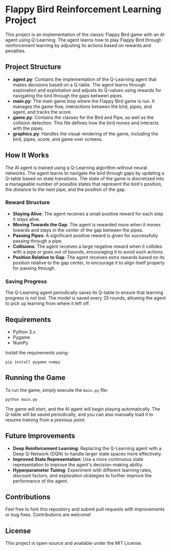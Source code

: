 # Flappy Bird Reinforcement Learning Project

This project is an implementation of the classic Flappy Bird game with an AI agent using Q-Learning. The agent learns how to play Flappy Bird through reinforcement learning by adjusting its actions based on rewards and penalties.

## Project Structure

- **agent.py**: Contains the implementation of the Q-Learning agent that makes decisions based on a Q-table. The agent learns through exploration and exploitation and adjusts its Q-values using rewards for navigating the bird through the gaps between pipes.
- **main.py**: The main game loop where the Flappy Bird game is run. It manages the game flow, interactions between the bird, pipes, and agent, and tracks the score.
- **game.py**: Contains the classes for the Bird and Pipe, as well as the collision detection. This file defines how the bird moves and interacts with the pipes.
- **graphics.py**: Handles the visual rendering of the game, including the bird, pipes, score, and game over screens.

## How It Works

The AI agent is trained using a Q-Learning algorithm without neural networks. The agent learns to navigate the bird through gaps by updating a Q-table based on state transitions. The state of the game is discretized into a manageable number of possible states that represent the bird's position, the distance to the next pipe, and the position of the gap.

### Reward Structure

- **Staying Alive**: The agent receives a small positive reward for each step it stays alive.
- **Moving Towards the Gap**: The agent is rewarded more when it moves towards and stays in the center of the gap between the pipes.
- **Passing Pipes**: A significant positive reward is given for successfully passing through a pipe.
- **Collisions**: The agent receives a large negative reward when it collides with a pipe or goes out of bounds, encouraging it to avoid such actions.
- **Position Relative to Gap**: The agent receives extra rewards based on its position relative to the gap center, to encourage it to align itself properly for passing through.

### Saving Progress

The Q-Learning agent periodically saves its Q-table to ensure that learning progress is not lost. The model is saved every 25 rounds, allowing the agent to pick up learning from where it left off.

## Requirements

- Python 3.x
- Pygame
- NumPy

Install the requirements using:

```
pip install pygame numpy
```

## Running the Game

To run the game, simply execute the `main.py` file:

```
python main.py
```

The game will start, and the AI agent will begin playing automatically. The Q-table will be saved periodically, and you can also manually load it to resume training from a previous point.

## Future Improvements

- **Deep Reinforcement Learning**: Replacing the Q-Learning agent with a Deep Q-Network (DQN) to handle larger state spaces more effectively.
- **Improved State Representation**: Use a more continuous state representation to improve the agent's decision-making ability.
- **Hyperparameter Tuning**: Experiment with different learning rates, discount factors, and exploration strategies to further improve the performance of the agent.

## Contributions

Feel free to fork this repository and submit pull requests with improvements or bug fixes. Contributions are welcome!

## License

This project is open-source and available under the MIT License.


